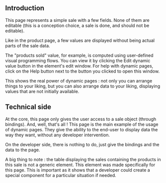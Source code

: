 ## Introduction

This page represents a simple sale with a few fields. None of them are editable (this is a conception choice, a sale is done, and should not be editable).

Like in the product page, a few values are displayed without being actual parts of the sale data.

The "products sold" value, for example, is computed using user-defined visual programming flows. You can view it by clicking the <strap-button frozen>Edit dynamic value</strap-button> button in the element's edit window.
For help with dynamic pages, click on the <strap-button frozen>Help</strap-button> button next to the button you clicked to open this window.

This shows the real power of dynamic pages : not only you can arrange things to your liking, but you can also arrange data to your liking, displaying values that are not initially available.

## Technical side

At the core, this page only gives the user access to a sale object (through bindings). And, well, that's all !
This page is the main example of the usage of dynamic pages. They give the ability to the end-user to display data the way they want, without any developer intervention.

On the developer side, there is nothing to do, just give the bindings and the data to the page.

A big thing to note : the table displaying the sales containing the products in this sale is not a generic element. This element was made specifically for this page. This is important as it shows that a developer could create a special component for a particular situation if needed.